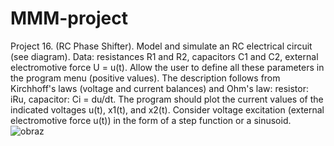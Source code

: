 # MMM-project
Project 16. (RC Phase Shifter).
Model and simulate an RC electrical circuit (see diagram).
Data: resistances R1 and R2, capacitors C1 and C2, external electromotive force U = u(t). Allow the user to define all these parameters in the program menu (positive values).
The description follows from Kirchhoff's laws (voltage and current balances) and Ohm's law: resistor: iRu, capacitor: Ci = du/dt.
The program should plot the current values of the indicated voltages u(t), x1(t), and x2(t). Consider voltage excitation (external electromotive force u(t)) in the form of a step function or a sinusoid.
![obraz](https://github.com/nikodem040/MMM-project/assets/115638417/894a8568-caea-4d1d-a615-4d58fa906454)
